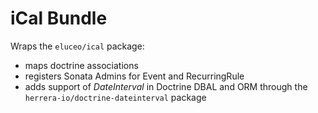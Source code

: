iCal Bundle
===========

Wraps the `eluceo/ical` package:
- maps doctrine associations
- registers Sonata Admins for Event and RecurringRule
- adds support of *DateInterval* in Doctrine DBAL and ORM through the `herrera-io/doctrine-dateinterval` package